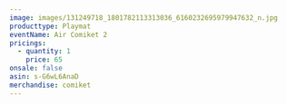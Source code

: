 ```yaml
---
image: images/131249718_1801782113313036_6160232695979947632_n.jpg
producttype: Playmat
eventName: Air Comiket 2
pricings:
  - quantity: 1
    price: 65
onsale: false
asin: s-G6wL6AnaD
merchandise: comiket
---
```


